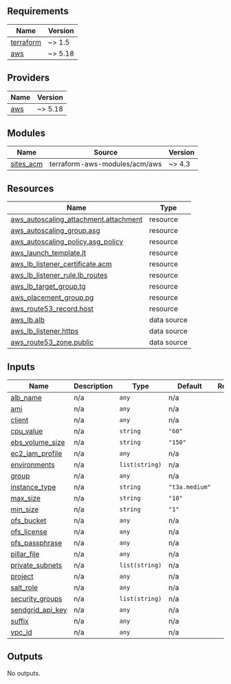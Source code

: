 ## Requirements

| Name | Version |
|------|---------|
| <a name="requirement_terraform"></a> [terraform](#requirement\_terraform) | ~> 1.5 |
| <a name="requirement_aws"></a> [aws](#requirement\_aws) | ~> 5.18 |

## Providers

| Name | Version |
|------|---------|
| <a name="provider_aws"></a> [aws](#provider\_aws) | ~> 5.18 |

## Modules

| Name | Source | Version |
|------|--------|---------|
| <a name="module_sites_acm"></a> [sites\_acm](#module\_sites\_acm) | terraform-aws-modules/acm/aws | ~> 4.3 |

## Resources

| Name | Type |
|------|------|
| [aws_autoscaling_attachment.attachment](https://registry.terraform.io/providers/hashicorp/aws/latest/docs/resources/autoscaling_attachment) | resource |
| [aws_autoscaling_group.asg](https://registry.terraform.io/providers/hashicorp/aws/latest/docs/resources/autoscaling_group) | resource |
| [aws_autoscaling_policy.asg_policy](https://registry.terraform.io/providers/hashicorp/aws/latest/docs/resources/autoscaling_policy) | resource |
| [aws_launch_template.lt](https://registry.terraform.io/providers/hashicorp/aws/latest/docs/resources/launch_template) | resource |
| [aws_lb_listener_certificate.acm](https://registry.terraform.io/providers/hashicorp/aws/latest/docs/resources/lb_listener_certificate) | resource |
| [aws_lb_listener_rule.lb_routes](https://registry.terraform.io/providers/hashicorp/aws/latest/docs/resources/lb_listener_rule) | resource |
| [aws_lb_target_group.tg](https://registry.terraform.io/providers/hashicorp/aws/latest/docs/resources/lb_target_group) | resource |
| [aws_placement_group.pg](https://registry.terraform.io/providers/hashicorp/aws/latest/docs/resources/placement_group) | resource |
| [aws_route53_record.host](https://registry.terraform.io/providers/hashicorp/aws/latest/docs/resources/route53_record) | resource |
| [aws_lb.alb](https://registry.terraform.io/providers/hashicorp/aws/latest/docs/data-sources/lb) | data source |
| [aws_lb_listener.https](https://registry.terraform.io/providers/hashicorp/aws/latest/docs/data-sources/lb_listener) | data source |
| [aws_route53_zone.public](https://registry.terraform.io/providers/hashicorp/aws/latest/docs/data-sources/route53_zone) | data source |

## Inputs

| Name | Description | Type | Default | Required |
|------|-------------|------|---------|:--------:|
| <a name="input_alb_name"></a> [alb\_name](#input\_alb\_name) | n/a | `any` | n/a | yes |
| <a name="input_ami"></a> [ami](#input\_ami) | n/a | `any` | n/a | yes |
| <a name="input_client"></a> [client](#input\_client) | n/a | `any` | n/a | yes |
| <a name="input_cpu_value"></a> [cpu\_value](#input\_cpu\_value) | n/a | `string` | `"60"` | no |
| <a name="input_ebs_volume_size"></a> [ebs\_volume\_size](#input\_ebs\_volume\_size) | n/a | `string` | `"150"` | no |
| <a name="input_ec2_iam_profile"></a> [ec2\_iam\_profile](#input\_ec2\_iam\_profile) | n/a | `any` | n/a | yes |
| <a name="input_environments"></a> [environments](#input\_environments) | n/a | `list(string)` | n/a | yes |
| <a name="input_group"></a> [group](#input\_group) | n/a | `any` | n/a | yes |
| <a name="input_instance_type"></a> [instance\_type](#input\_instance\_type) | n/a | `string` | `"t3a.medium"` | no |
| <a name="input_max_size"></a> [max\_size](#input\_max\_size) | n/a | `string` | `"10"` | no |
| <a name="input_min_size"></a> [min\_size](#input\_min\_size) | n/a | `string` | `"1"` | no |
| <a name="input_ofs_bucket"></a> [ofs\_bucket](#input\_ofs\_bucket) | n/a | `any` | n/a | yes |
| <a name="input_ofs_license"></a> [ofs\_license](#input\_ofs\_license) | n/a | `any` | n/a | yes |
| <a name="input_ofs_passphrase"></a> [ofs\_passphrase](#input\_ofs\_passphrase) | n/a | `any` | n/a | yes |
| <a name="input_pillar_file"></a> [pillar\_file](#input\_pillar\_file) | n/a | `any` | n/a | yes |
| <a name="input_private_subnets"></a> [private\_subnets](#input\_private\_subnets) | n/a | `list(string)` | n/a | yes |
| <a name="input_project"></a> [project](#input\_project) | n/a | `any` | n/a | yes |
| <a name="input_salt_role"></a> [salt\_role](#input\_salt\_role) | n/a | `any` | n/a | yes |
| <a name="input_security_groups"></a> [security\_groups](#input\_security\_groups) | n/a | `list(string)` | n/a | yes |
| <a name="input_sendgrid_api_key"></a> [sendgrid\_api\_key](#input\_sendgrid\_api\_key) | n/a | `any` | n/a | yes |
| <a name="input_suffix"></a> [suffix](#input\_suffix) | n/a | `any` | n/a | yes |
| <a name="input_vpc_id"></a> [vpc\_id](#input\_vpc\_id) | n/a | `any` | n/a | yes |

## Outputs

No outputs.
